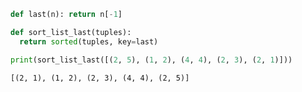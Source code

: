```python
def last(n): return n[-1]

def sort_list_last(tuples):
  return sorted(tuples, key=last)

print(sort_list_last([(2, 5), (1, 2), (4, 4), (2, 3), (2, 1)]))
```

    [(2, 1), (1, 2), (2, 3), (4, 4), (2, 5)]
    


```python

```
